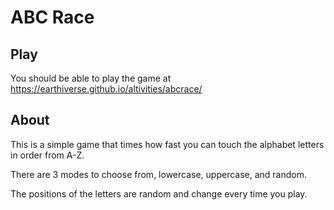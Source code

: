 # ABC Race

## Play

You should be able to play the game at https://earthiverse.github.io/altivities/abcrace/

## About

This is a simple game that times how fast you can touch the alphabet letters in order from A-Z.

There are 3 modes to choose from, lowercase, uppercase, and random.

The positions of the letters are random and change every time you play.

